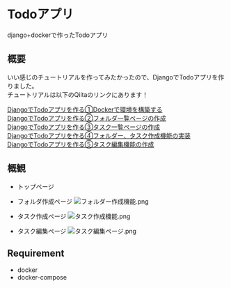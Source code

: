 # Todoアプリ
django+dockerで作ったTodoアプリ

## 概要
いい感じのチュートリアルを作ってみたかったので、DjangoでTodoアプリを作りました。  
チュートリアルは以下のQiitaのリンクにあります！

[DjangoでTodoアプリを作る①Dockerで環境を構築する](https://qiita.com/takos/items/b9ba0b60c6f71b428aac)  
[DjangoでTodoアプリを作る②フォルダ一覧ページの作成](https://qiita.com/takos/items/3e480183e72f41b69b84)  
[DjangoでTodoアプリを作る③タスク一覧ページの作成](https://qiita.com/takos/items/828283aad5e5e2d8573d)  
[DjangoでTodoアプリを作る④フォルダー、タスク作成機能の実装](https://qiita.com/takos/items/ce580c5781956a7c7eba)  
[DjangoでTodoアプリを作る⑤タスク編集機能の作成](https://qiita.com/takos/items/dc4b91784cf895cc71c3)  

## 概観
- トップページ


- フォルダ作成ページ
![フォルダー作成機能.png](https://qiita-image-store.s3.ap-northeast-1.amazonaws.com/0/370196/2d9f44e4-fef7-93ea-f38f-51abadf0133b.png)

- タスク作成ページ
![タスク作成機能.png](https://qiita-image-store.s3.ap-northeast-1.amazonaws.com/0/370196/561065ea-c841-2842-db96-4f2be74049cb.png)

- タスク編集ページ
![タスク編集ページ.png](https://qiita-image-store.s3.ap-northeast-1.amazonaws.com/0/370196/00e48df3-b8d2-b916-e63f-4ec253e1c28c.png)

## Requirement
- docker  
- docker-compose
